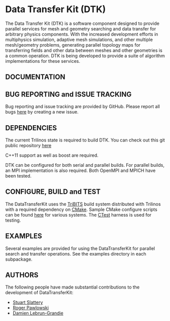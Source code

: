 Data Transfer Kit (DTK)
=======================

The Data Transfer Kit (DTK) is a software component designed to
provide parallel services for mesh and geometry searching and data
transfer for arbitrary physics components. With the increased
development efforts in multiphysics simulation, adaptive mesh
simulations, and other multiple mesh/geometry problems, generating
parallel topology maps for transferring fields and other data between
meshes and other geometries is a common operation. DTK is being
developed to provide a suite of algorithm implementations for these
services.


DOCUMENTATION
-------------



BUG REPORTING and ISSUE TRACKING
--------------------------------

Bug reporting and issue tracking are provided by GitHub. Please report
all bugs [here](https://github.com/ORNL-CEES/DataTransferKit/issues) by
creating a new issue.


DEPENDENCIES
------------

The current Trilinos state is required to build DTK. You can check out
this git public repository
[here](http://trilinos.sandia.gov/publicRepo/index.html)

C++11 support as well as boost are required.

DTK can be configured for both serial and parallel builds. For
parallel builds, an MPI implementation is also required. Both OpenMPI
and MPICH have been tested.


CONFIGURE, BUILD and TEST
-------------------------

The DataTransferKit uses the
[TriBITS](http://www.ornl.gov/~8vt/TribitsLifecycleModel_v1.0.pdf)
build system distributed with Trilinos with a required dependency on
[CMake](http://www.cmake.org/). Sample CMake configure scripts can be
found
[here](https://github.com/CNERG/DataTransferKit/master/doc/build_notes)
for various systems. The [CTest](http://www.cmake.org/Wiki/CTest:FAQ)
harness is used for testing.


EXAMPLES
--------

Several examples are provided for using the DataTransferKit for
parallel search and transfer operations. See the examples directory in
each subpackage.


AUTHORS
-------

The following people have made substantial contributions to the
development of DataTransferKit:

* [Stuart Slattery](https://github.com/sslattery)
* [Roger Pawlowski](https://github.com/rppawlo)
* [Damien Lebrun-Grandie](https://github.com/dalg24)